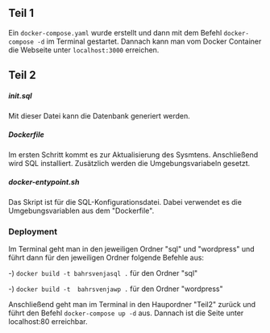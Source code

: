 ## Teil 1

Ein `docker-compose.yaml` wurde erstellt und dann mit dem Befehl  `docker-compose -d` im Terminal gestartet. Dannach kann man vom Docker Container die Webseite unter `localhost:3000` erreichen.

## Teil 2

##### init.sql

Mit dieser Datei kann die Datenbank generiert werden.

##### Dockerfile

Im ersten Schritt kommt es zur Aktualisierung des Sysmtens. Anschließend wird SQL installiert. Zusätzlich werden die Umgebungsvariabeln gesetzt.

##### docker-entypoint.sh

Das Skript ist für die SQL-Konfigurationsdatei. Dabei verwendet es die Umgebungsvariablen aus dem "Dockerfile".

### Deployment

Im Terminal geht man in den jeweiligen Ordner "sql" und "wordpress" und führt dann für den jeweiligen Ordner folgende Befehle aus:

-) `docker build -t bahrsvenjasql .` für den Ordner "sql" 

-) `docker build -t  bahrsvenjawp .` für den Ordner "wordpress"

Anschließend geht man im Terminal in den Haupordner "Teil2" zurück und führt den Befehl `docker-compose up -d` aus. Dannach ist die Seite unter localhost:80 erreichbar.
